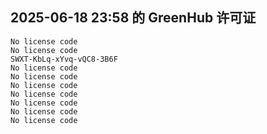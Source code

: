 ## 2025-06-18 23:58 的 GreenHub 许可证
```
No license code
No license code
SWXT-KbLq-xYvq-vQC8-3B6F
No license code
No license code
No license code
No license code
No license code
No license code
No license code
```

